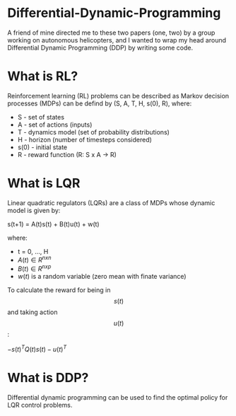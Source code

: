 # Differential-Dynamic-Programming

A friend of mine directed me to these two papers (one, two) by a group working on autonomous helicopters, and I wanted to wrap my head around Differential Dynamic Programming (DDP) by writing some code.

# What is RL?

Reinforcement learning (RL) problems can be described as Markov decision processes (MDPs) can be defind by (S, A, T, H, s(0), R), where:

* S - set of states
* A - set of actions (inputs)
* T - dynamics model (set of probability distributions)
* H - horizon (number of timesteps considered)
* s(0) - initial state
* R - reward function (R: S x A -> R) 

# What is LQR

Linear quadratic regulators (LQRs) are a class of MDPs whose dynamic model is given by:

s(t+1) = A(t)s(t) + B(t)u(t) + w(t)

where:

* t = 0, ..., H
* $A(t) \in R^{nxn}$
* $B(t) \in R^{nxp}$
* $w(t)$ is a random variable (zero mean with finate variance)

To calculate the reward for being in $$s(t)$$ and taking action $$u(t)$$:

$-s(t)^{T}Q(t)s(t) - u(t)^{T}$

# What is DDP?

Differential dynamic programming can be used to find the optimal policy for LQR control problems. 


